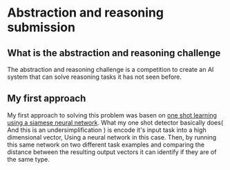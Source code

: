 # Abstraction and reasoning submission
## What is the abstraction and reasoning challenge
The abstraction and reasoning challenge is a competition to create an AI system that can solve reasoning tasks it has not seen before.
## My first approach
My first approach to solving this problem was basen on [one shot learning using a siamese neural network](https://towardsdatascience.com/one-shot-learning-with-siamese-networks-using-keras-17f34e75bb3d).
What my one shot detector basically does( And this is an undersimplification ) is encode it's input task into a high dimensional vector, Using a neural network in this case. Then, by running this same network on two different task examples and comparing the distance between the resulting output vectors it can identify if they are of the same type.

